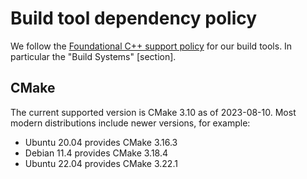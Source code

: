 # Build tool dependency policy

We follow the [Foundational C++ support policy] for our build tools. In
particular the "Build Systems" [section].

## CMake

The current supported version is CMake 3.10 as of 2023-08-10. Most modern
distributions include newer versions, for example:

* Ubuntu 20.04 provides CMake 3.16.3
* Debian 11.4 provides CMake 3.18.4
* Ubuntu 22.04 provides CMake 3.22.1

[Foundational C++ support policy]: https://opensource.google/documentation/policies/cplusplus-support
[Foundational C++ support policy]: https://opensource.google/documentation/policies/cplusplus-support#build-systems
